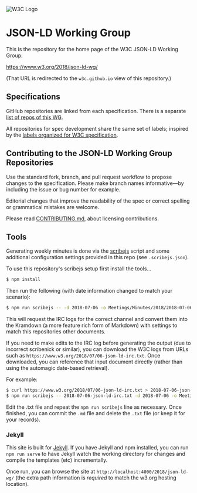 
![W3C Logo](https://www.w3.org/Icons/w3c_home)

# JSON-LD Working Group

This is the repository for the home page of the W3C JSON-LD Working Group:

https://www.w3.org/2018/json-ld-wg/

(That URL is redirected to the `w3c.github.io` view of this repository.)

## Specifications

GitHub repositories are linked from each specification. There is a separate [list of repos of this WG](https://github.com/search?q=topic%3Ajson-ld-wg+org%3Aw3c&type=Repositories).

All repositories for spec development share the same set of labels; inspired by the [labels organized for W3C specification](https://w3c.github.io/issue-metadata.html).

## Contributing to the JSON-LD Working Group Repositories

Use the standard fork, branch, and pull request workflow to propose changes to the specification. Please make branch names informative—by including the issue or bug number for example.

Editorial changes that improve the readability of the spec or correct spelling or grammatical mistakes are welcome.

Please read [CONTRIBUTING.md](CONTRIBUTING.md), about licensing contributions.

## Tools

Generating weekly minutes is done via the
[scribejs](https://github.com/w3c/scribejs) script and some additional
configuration settings provided in this repo (see `.scribejs.json`).

To use this repository's scribejs setup first install the tools...

```bash
$ npm install
```

Then run the following (with date
information changed to match your scenario):

```bash
$ npm run scribejs -- -d 2018-07-06 -o Meetings/Minutes/2018/2018-07-06-json-ld.md
```

This will request the IRC logs for the correct channel and convert them into
the Kramdown (a more feature rich form of Markdown) with settings to match this
repositories other documents.

If you need to make edits to the IRC log before generating the output (due to
incorrect scribenick or similar), you can download the W3C logs from URLs such
as `https://www.w3.org/2018/07/06-json-ld-irc.txt`. Once downloaded, you can
reference that input document directly (rather than using the automagic
date-based retrieval).

For example:

```bash
$ curl https://www.w3.org/2018/07/06-json-ld-irc.txt > 2018-07-06-json-ld-irc.txt
$ npm run scribejs -- 2018-07-06-json-ld-irc.txt -d 2018-07-06 -o Meetings/Minutes/2018/2018-07-06-pwg.md
```
Edit the .txt file and repeat the `npm run scribejs` line as necessary. Once
finished, you can commit the `.md` file and delete the `.txt` file (or keep it
for your records).

### Jekyll

This site is built for [Jekyll](https://jekyllrb.com/). If you have Jekyll
and npm installed, you can run `npm run serve` to have Jekyll watch the
working directory for changes and compile the templates (etc) incrementally.

Once run, you can browse the site at `http://localhost:4000/2018/json-ld-wg/`
(the extra path information is *required* to match the w3.org hosting location).
